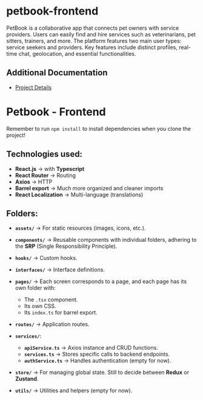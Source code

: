# petbook-frontend
PetBook is a collaborative app that connects pet owners with service providers. Users can easily find and hire services such as veterinarians, pet sitters, trainers, and more. The platform features two main user types: service seekers and providers. Key features include distinct profiles, real-time chat, geolocation, and essential functionalities.

## Additional Documentation
- [Project Details](project-details.md)

# Petbook - Frontend

Remember to run `npm install` to install dependencies when you clone the project!

## Technologies used:

- **React.js** → with **Typescript**
- **React Router** → Routing
- **Axios** → HTTP
- **Barrel export** → Much more organized and cleaner imports
- **React Localization** → Multi-language (translations)

## Folders:

- **`assets/`** → For static resources (images, icons, etc.).

- **`components/`** → Reusable components with individual folders, adhering to the **SRP** (Single Responsibility Principle).

- **`hooks/`** → Custom hooks.

- **`interfaces/`** → Interface definitions.

- **`pages/`** → Each screen corresponds to a page, and each page has its own folder with:
  - The `.tsx` component.
  - Its own CSS.
  - Its `index.ts` for barrel export.

- **`routes/`** → Application routes.

- **`services/`**:
  - **`apiService.ts`** → Axios instance and CRUD functions.
  - **`services.ts`** → Stores specific calls to backend endpoints.
  - **`authService.ts`** → Handles authentication (empty for now).

- **`store/`** → For managing global state. Still to decide between **Redux** or **Zustand**.

- **`utils/`** → Utilities and helpers (empty for now).
